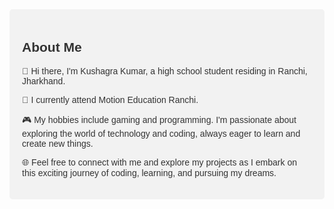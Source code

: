 <div style="background-color: #f2f2f2; color: #333; font-family: 'Arial', sans-serif; padding: 20px; border-radius: 5px;">
  <h2>About Me</h2>
  <p>👋 Hi there, I'm Kushagra Kumar, a high school student residing in Ranchi, Jharkhand.</p>
  <p>🎒 I currently attend Motion Education Ranchi.</p>
  <p>🎮 My hobbies include gaming and programming. I'm passionate about exploring the world of technology and coding, always eager to learn and create new things.</p>
   <p>🌐 Feel free to connect with me and explore my projects as I embark on this exciting journey of coding, learning, and pursuing my dreams.</p>
</div>


<!---
kush551/kush551 is a ✨ special ✨ repository because its `README.md` (this file) appears on your GitHub profile.
You can click the Preview link to take a look at your changes.
--->
